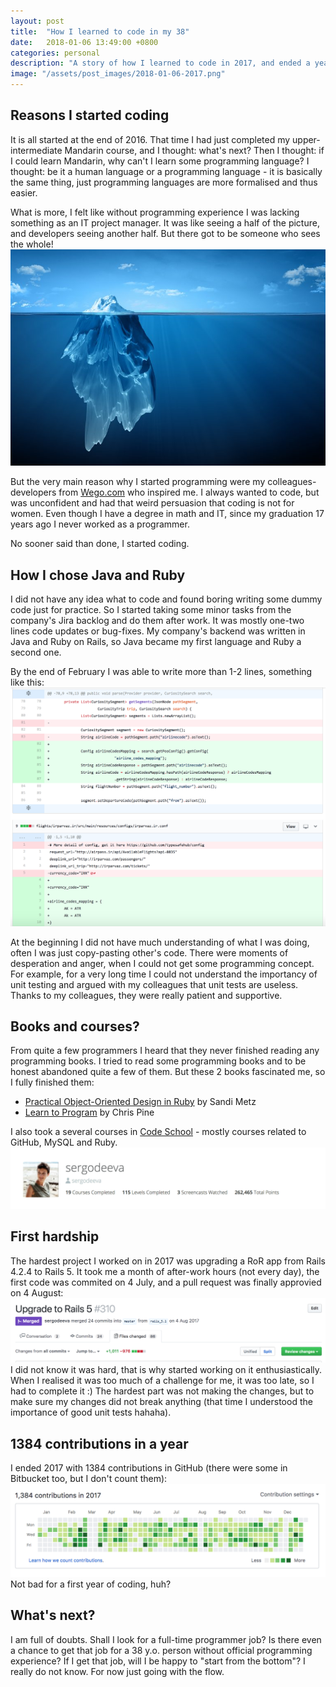 ```yaml
---
layout: post
title:  "How I learned to code in my 38"
date:   2018-01-06 13:49:00 +0800
categories: personal
description: "A story of how I learned to code in 2017, and ended a year with 1384 GitHub contributions"
image: "/assets/post_images/2018-01-06-2017.png"
---
```


## Reasons I started coding
It is all started at the end of 2016. That time I had just completed my upper-intermediate Mandarin course, and I thought: what's next? Then I thought: if I could learn Mandarin, why can't I learn some programming language? I thought: be it a human language or a programming language - it is basically the same thing, just programming languages are more formalised and thus easier.

What is more, I felt like without programming experience I was lacking something as an IT project manager. It was like seeing a half of the picture, and developers seeing another half. But there got to be someone who sees the whole!
![The whole picture](/assets/post_images/2018-01-06-iceberg.jpeg)

But the very main reason why I started programming were my colleagues-developers from [Wego.com](https://www.wego.com) who inspired me. I always wanted to code, but was unconfident and had that weird persuasion that coding is not for women. Even though I have a degree in math and IT, since my graduation 17 years ago I never worked as a programmer.

No sooner said than done, I started coding.


## How I chose Java and Ruby
I did not have any idea what to code and found boring writing some dummy code just for practice. So I started taking some minor tasks from the company's Jira backlog and do them after work. It was mostly one-two lines code updates or bug-fixes. My company's backend was written in Java and Ruby on Rails, so Java became my first language and Ruby a second one.

By the end of February I was able to write more than 1-2 lines, something like this:
![First code](/assets/post_images/2018-01-06-first-code.png)

At the beginning I did not have much understanding of what I was doing, often I was just copy-pasting other's code. There were moments of desperation and anger, when I could not get some programming concept. For example, for a very long time I could not understand the importancy of unit testing and argued with my colleagues that unit tests are useless. Thanks to my colleagues, they were really patient and supportive.

## Books and courses?
From quite a few programmers I heard that they never finished reading any programming books. I tried to read some programming books and to be honest abandoned quite a few of them. But these 2 books fascinated me, so I fully finished them:
- [Practical Object-Oriented Design in Ruby](https://www.sandimetz.com/products/) by Sandi Metz
- [Learn to Program](https://pine.fm/LearnToProgram/) by Chris Pine

I also took a several courses in [Code School](https://www.codeschool.com/users/sergodeeva) - mostly courses related to GitHub, MySQL and Ruby.
![Code Shool cources](/assets/post_images/2018-01-06-codeschool.png)

## First hardship
The hardest project I worked on in 2017 was upgrading a RoR app from Rails 4.2.4 to Rails 5. It took me a month of after-work hours (not every day), the first code was commited on 4 July, and a pull request was finally approvied on 4 August:
![Rails 5 upgrade](/assets/post_images/2018-01-06-rails5.png)
I did not know it was hard, that is why started working on it enthusiastically. When I realised it was too much of a challenge for me, it was too late, so I had to complete it :) The hardest part was not making the changes, but to make sure my changes did not break anything (that time I understood the importance of good unit tests hahaha).

## 1384 contributions in a year
I ended 2017 with 1384 contributions in GitHub (there were some in Bitbucket too, but I don't count them):
![GitHub contribution](/assets/post_images/2018-01-06-2017.png)
Not bad for a first year of coding, huh?

## What's next?
I am full of doubts. Shall I look for a full-time programmer job? Is there even a chance to get that job for a 38 y.o. person without official programming experience? If I get that job, will I be happy to "start from the bottom"? I really do not know. For now just going with the flow.
